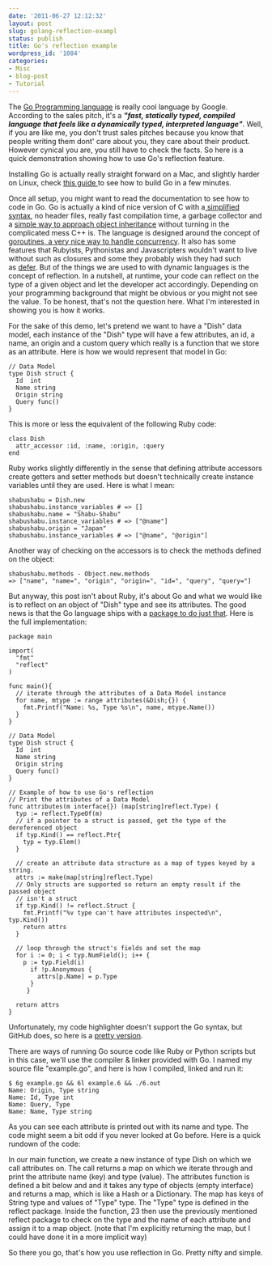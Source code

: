 ```yaml
---
date: '2011-06-27 12:12:32'
layout: post
slug: golang-reflection-exampl
status: publish
title: Go's reflection example
wordpress_id: '1084'
categories:
- Misc
- blog-post
- Tutorial
---
```


The [Go Programming language](http://golang.org/) is really cool language by Google. According to the sales pitch, it's a **_"fast, statically typed, compiled language that feels like a dynamically typed, interpreted language"_**. Well, if you are like me, you don't trust sales pitches because you know that people writing them dont' care about you, they care about their product. However cynical you are, you still have to check the facts. So here is a quick demonstration showing how to use Go's reflection feature.

Installing Go is actually really straight forward on a Mac, and slightly harder on Linux, check [this guide ](http://golang.org/doc/install.html)to see how to build Go in a few minutes.

Once all setup, you might want to read the documentation to see how to code in Go. Go is actually a kind of nice version of C with a[ simplified syntax](http://golang.org/doc/go_spec.html), no header files, really fast compilation time, a garbage collector and a [simple way to approach object inheritance](http://golang.org/doc/effective_go.html?#interfaces_and_types) without turning in the complicated mess C++ is. The language is designed around the concept of [goroutines, a very nice way to handle concurrency](http://golang.org/doc/effective_go.html?h=goroutines#concurrency). It also has some features that Rubyists, Pythonistas and Javascripters wouldn't want to live without such as closures and some they probably wish they had such as [defer](http://golang.org/doc/effective_go.html?#defer). But of the things we are used to with dynamic languages is the concept of reflection. In a nutshell, at runtime, your code can reflect on the type of a given object and let the developer act accordingly. Depending on your programming background that might be obvious or you might not see the value. To be honest, that's not the question here. What I'm interested in showing you is how it works.

For the sake of this demo, let's pretend we want to have a "Dish" data model, each instance of the "Dish" type will have a few attributes, an id, a name, an origin and a custom query which really is a function that we store as an attribute. Here is how we would represent that model in Go:

    
    // Data Model
    type Dish struct {
      Id  int
      Name string
      Origin string
      Query func()
    }


This is more or less the equivalent of the following Ruby code:

    
    class Dish
      attr_accessor :id, :name, :origin, :query
    end


Ruby works slightly differently in the sense that defining attribute accessors create getters and setter methods but doesn't technically create instance variables until they are used. Here is what I mean:

    
     
    shabushabu = Dish.new
    shabushabu.instance_variables # => []
    shabushabu.name = "Shabu-Shabu"
    shabushabu.instance_variables # => ["@name"]
    shabushabu.origin = "Japan"
    shabushabu.instance_variables # => ["@name", "@origin"]


Another way of checking on the accessors is to check the methods defined on the object:

    
     
    shabushabu.methods - Object.new.methods
    => ["name", "name=", "origin", "origin=", "id=", "query", "query="]


But anyway, this post isn't about Ruby, it's about Go and what we would like is to reflect on an object of "Dish" type and see its attributes. The good news is that the Go language ships with a [package to do just that](http://golang.org/pkg/reflect/). Here is the full implementation:

    
     
    package main
    
    import(
      "fmt"
      "reflect"
    )
    
    func main(){
      // iterate through the attributes of a Data Model instance
      for name, mtype := range attributes(&Dish;{}) {
        fmt.Printf("Name: %s, Type %s\n", name, mtype.Name())
      }
    }
    
    // Data Model
    type Dish struct {
      Id  int
      Name string
      Origin string
      Query func()
    }
    
    // Example of how to use Go's reflection
    // Print the attributes of a Data Model
    func attributes(m interface{}) (map[string]reflect.Type) {
      typ := reflect.TypeOf(m)
      // if a pointer to a struct is passed, get the type of the dereferenced object
      if typ.Kind() == reflect.Ptr{
        typ = typ.Elem()
      }
    
      // create an attribute data structure as a map of types keyed by a string.
      attrs := make(map[string]reflect.Type)
      // Only structs are supported so return an empty result if the passed object
      // isn't a struct
      if typ.Kind() != reflect.Struct {
        fmt.Printf("%v type can't have attributes inspected\n", typ.Kind())
        return attrs
      }
    
      // loop through the struct's fields and set the map
      for i := 0; i < typ.NumField(); i++ {
        p := typ.Field(i)
          if !p.Anonymous {
            attrs[p.Name] = p.Type
          }
         }
    
      return attrs
    }


Unfortunately, my code highlighter doesn't support the Go syntax, but GitHub does, so here is a [pretty version](https://gist.github.com/1009629).

There are ways of running Go source code like Ruby or Python scripts but in this case, we'll use the compiler & linker provided with Go. I named my source file "example.go", and here is how I compiled, linked and run it:


    
     
    $ 6g example.go && 6l example.6 && ./6.out
    Name: Origin, Type string
    Name: Id, Type int
    Name: Query, Type 
    Name: Name, Type string
    



As you can see each attribute is printed out with its name and type. The code might seem a bit odd if you never looked at Go before. 
Here is a quick rundown of the code:

In our main function, we create a new instance of type Dish on which we call attributes on. The call returns a map on which we iterate through and print the attribute name (key) and type (value).
The attributes function is defined a bit below and and it takes any type of objects (empty interface) and returns a map, which is like a Hash or a Dictionary. The map has keys of String type and values of "Type" type. The "Type" type is defined in the reflect package. Inside the function, 23 then use the previously mentioned reflect package to check on the type and the name of each attribute and assign it to a map object. (note that I'm explicitly returning the map, but I could have done it in a more implicit way)

So there you go, that's how you use reflection in Go. Pretty nifty and simple.



